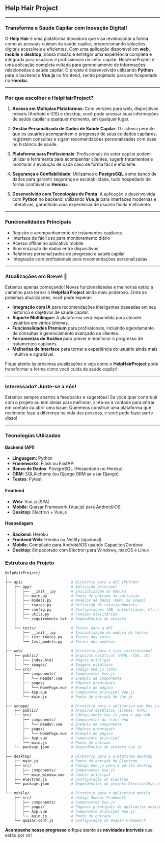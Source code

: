 ## Help Hair Project

---

### **Transforme a Saúde Capilar com Inovação Digital!**

O **Help Hair** é uma plataforma inovadora que visa revolucionar a forma como as pessoas cuidam da saúde capilar, proporcionando soluções digitais acessíveis e eficientes. Com uma aplicação disponível em **web**, **mobile** e **desktop**, nossa missão é entregar uma experiência completa e integrada para usuários e profissionais do setor capilar. HelpHairProject é uma aplicação completa voltada para gerenciamento de informações relacionadas à saúde capilar. O projeto é desenvolvido utilizando **Python** para o backend e **Vue.js** no frontend, sendo projetado para ser hospedado no **Heroku**.

---

### **Por que escolher o HelpHairProject?**

1. **Acesso em Múltiplas Plataformas**: Com versões para web, dispositivos móveis (Android e iOS) e desktop, você pode acessar suas informações de saúde capilar a qualquer momento, em qualquer lugar.
   
2. **Gestão Personalizada de Dados de Saúde Capilar**: O sistema permite que os usuários acompanhem o progresso de seus cuidados capilares, registrem consultas e sigam recomendações personalizadas com base no histórico de saúde.

3. **Plataforma para Profissionais**: Profissionais do setor capilar podem utilizar a ferramenta para acompanhar clientes, sugerir tratamentos e monitorar a evolução de cada caso de forma fácil e eficiente.

4. **Segurança e Confiabilidade**: Utilizamos o **PostgreSQL** como banco de dados para garantir segurança e escalabilidade, tudo hospedado de forma confiável no **Heroku**.

5. **Desenvolvido com Tecnologias de Ponta**: A aplicação é desenvolvida com **Python** no backend, utilizando **Vue.js** para interfaces modernas e interativas, garantindo uma experiência de usuário fluida e eficiente.

---

### **Funcionalidades Principais**

- Registro e acompanhamento de tratamentos capilares
- Interface de fácil uso para monitoramento diário
- Acesso offline no aplicativo mobile
- Sincronização de dados entre dispositivos
- Relatórios personalizados de progresso e saúde capilar
- Integração com profissionais para recomendações personalizadas

---

### **Atualizações em Breve! 🚀**

Estamos apenas começando! Novas funcionalidades e melhorias estão a caminho para tornar o **HelpHairProject** ainda mais poderoso. Entre as próximas atualizações, você pode esperar:

- **Integração com IA** para recomendações inteligentes baseadas em seu histórico e objetivos de saúde capilar.
- **Suporte Multilíngue**: A plataforma será expandida para atender usuários em vários idiomas.
- **Funcionalidades Premium** para profissionais, incluindo agendamento de consultas e gerenciamento avançado de clientes.
- **Ferramentas de Análise** para prever e monitorar o progresso de tratamentos capilares.
- **Melhorias de Interface** para tornar a experiência do usuário ainda mais intuitiva e agradável.

Fique atento às próximas atualizações e veja como o **HelpHairProject** pode transformar a forma como você cuida da saúde capilar!

---

### **Interessado? Junte-se a nós!**

Estamos sempre abertos a feedbacks e sugestões! Se você quer contribuir com o projeto ou tem ideias para melhorar, sinta-se à vontade para entrar em contato ou abrir uma issue. Queremos construir uma plataforma que realmente faça a diferença na vida das pessoas, e você pode fazer parte disso!

---

### Tecnologias Utilizadas

#### Backend (API)
- **Linguagem**: Python
- **Frameworks**: Flask ou FastAPI
- **Banco de Dados**: PostgreSQL (Hospedado no Heroku)
- **ORM**: SQLAlchemy (ou Django ORM se usar Django)
- **Testes**: Pytest

#### Frontend
- **Web**: Vue.js (SPA)
- **Mobile**: Quasar Framework (Vue.js) para Android/iOS
- **Desktop**: Electron + Vue.js

#### Hospedagem
- **Backend**: Heroku
- **Frontend Web**: Heroku ou Netlify (opcional)
- **Mobile**: Compilado para Android/iOS usando Capacitor/Cordova
- **Desktop**: Empacotado com Electron para Windows, macOS e Linux

### Estrutura do Projeto

```bash
HelpHairProject/
│
├── api/                      # Diretório para a API (Python)
│   ├── app/                  # Aplicação principal
│   │   ├── __init__.py       # Inicialização do módulo
│   │   ├── main.py           # Ponto de entrada da aplicação
│   │   ├── models.py         # Modelos de dados (ORM, se usado)
│   │   ├── routes.py         # Definição de rotas/endpoints
│   │   ├── config.py         # Configurações (DB, autenticação, etc.)
│   │   ├── utils.py          # Funções utilitárias
│   │   └── requirements.txt  # Dependências do projeto
│   │
│   └── tests/                # Testes para a API
│       ├── __init__.py       # Inicialização do módulo de testes
│       ├── test_routes.py    # Testes das rotas
│       └── test_models.py    # Testes dos modelos
│
├── web/                      # Diretório para o site institucional
│   ├── public/               # Arquivos estáticos (HTML, CSS, JS)
│   │   ├── index.html        # Página principal
│   │   └── images/           # Imagens estáticas
│   └── src/                  # Código Vue.js (SPA)
│       ├── components/       # Componentes Vue.js
│       │   └── Header.vue    # Exemplo de componente
│       ├── pages/            # Páginas principais
│       │   └── HomePage.vue  # Exemplo de página
│       ├── App.vue           # Componente principal Vue.js
│       └── main.js           # Ponto de entrada do Vue.js
│
├── webapp/                   # Diretório para o aplicativo web Vue.js
│   ├── public/               # Arquivos estáticos (ícones, HTML)
│   └── src/                  # Código-fonte Vue.js para o app web
│       ├── components/       # Componentes do front-end
│       │   └── Header.vue    # Exemplo de componente
│       ├── pages/            # Páginas principais
│       │   └── HomePage.vue  # Exemplo de página
│       ├── App.vue           # Componente principal
│       └── main.js           # Ponto de entrada
│   └── package.json          # Dependências do projeto Vue.js
│
├── desktop/                  # Diretório para a plataforma desktop
│   ├── main.js               # Ponto de entrada do Electron
│   ├── src/                  # Código Vue.js para a versão desktop
│   │   ├── components/       # Componentes Vue.js
│   │   └── main_window.vue   # Janela principal
│   ├── electron.js           # Configuração do Electron
│   └── package.json          # Dependências do projeto Electron/Vue.js
│
└── mobile/                   # Diretório para o aplicativo mobile
    ├── src/                  # Código Quasar Framework
    │   ├── components/       # Componentes Vue.js
    │   ├── pages/            # Páginas principais do aplicativo mobile
    │   ├── App.vue           # Componente principal Vue.js
    │   └── main.js           # Ponto de entrada
    └── quasar.conf.js        # Configuração do Quasar Framework
```

**Acompanhe nosso progresso** e fique atento às **novidades incríveis** que estão por vir!
